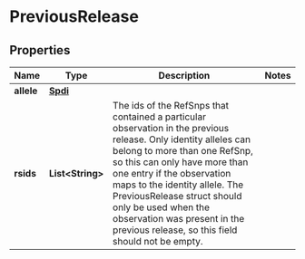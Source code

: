 # PreviousRelease

## Properties
Name | Type | Description | Notes
------------ | ------------- | ------------- | -------------
**allele** | [**Spdi**](Spdi.md) |  | 
**rsids** | **List&lt;String&gt;** | The ids of the RefSnps that contained a particular observation in the previous release. Only identity alleles can belong to more than one RefSnp, so this can only have more than one entry if the observation maps to the identity allele.  The PreviousRelease struct should only be used when the observation was present in the previous release, so this field should not be empty. | 
